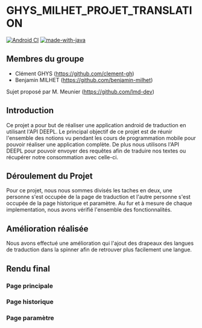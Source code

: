# GHYS_MILHET_PROJET_TRANSLATION

[![Android CI](https://github.com/benjamin-milhet/GHYS_MILHET_PROJET_TRANSLATION/actions/workflows/android.yml/badge.svg)](https://github.com/benjamin-milhet/GHYS_MILHET_PROJET_TRANSLATION/actions/workflows/android.yml)
[![made-with-java](https://img.shields.io/badge/Made%20with-Java-1f425f.svg)](https://www.java.com)

## Membres du groupe
 - Clément GHYS (https://github.com/clement-gh)
 - Benjamin MILHET (https://github.com/benjamin-milhet)

Sujet proposé par M. Meunier (https://github.com/lmd-dev)


## Introduction
Ce projet a pour but de réaliser une application android de traduction en utilisant l'API DEEPL. Le principal objectif de ce projet est de réunir l'ensemble des notions vu pendant les cours de programmation mobile pour pouvoir réaliser une application complète. De plus nous utilisons l'API DEEPL pour pouvoir envoyer des requêtes afin de traduire nos textes ou récupérer notre consommation avec celle-ci.

## Déroulement du Projet
Pour ce projet, nous nous sommes divisés les taches en deux, une personne s'est occupée de la page de traduction et l'autre personne s'est occupée de la page historique et paramètre. Au fur et à mesure de chaque implementation, nous avons vérifié l'ensemble des fonctionnalités.

## Amélioration réalisée
Nous avons effectué une amélioration qui l'ajout des drapeaux des langues de traduction dans la spinner afin de retrouver plus facilement une langue.

## Rendu final

### Page principale

### Page historique

### Page paramètre
